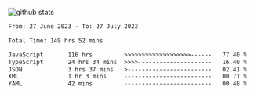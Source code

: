 
![github stats](https://github-readme-stats.vercel.app/api?username=realmahd1&show_icons=true&theme=codeSTACKr&hide_rank=true&count_private=true)

<!--START_SECTION:waka-->

```txt
From: 27 June 2023 - To: 27 July 2023

Total Time: 149 hrs 52 mins

JavaScript       116 hrs         >>>>>>>>>>>>>>>>>>>------   77.40 %
TypeScript       24 hrs 34 mins  >>>>---------------------   16.40 %
JSON             3 hrs 37 mins   >------------------------   02.41 %
XML              1 hr 3 mins     -------------------------   00.71 %
YAML             42 mins         -------------------------   00.48 %
```

<!--END_SECTION:waka-->
